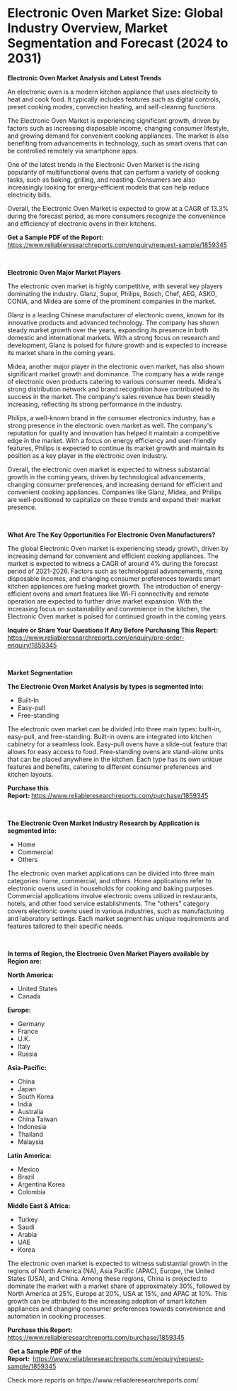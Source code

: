 <p><h1>Electronic Oven Market Size: Global Industry Overview, Market Segmentation and Forecast (2024 to 2031)</h1></p><p><strong>Electronic Oven Market Analysis and Latest Trends</strong></p>
<p><p>An electronic oven is a modern kitchen appliance that uses electricity to heat and cook food. It typically includes features such as digital controls, preset cooking modes, convection heating, and self-cleaning functions.</p><p>The Electronic Oven Market is experiencing significant growth, driven by factors such as increasing disposable income, changing consumer lifestyle, and growing demand for convenient cooking appliances. The market is also benefiting from advancements in technology, such as smart ovens that can be controlled remotely via smartphone apps.</p><p>One of the latest trends in the Electronic Oven Market is the rising popularity of multifunctional ovens that can perform a variety of cooking tasks, such as baking, grilling, and roasting. Consumers are also increasingly looking for energy-efficient models that can help reduce electricity bills.</p><p>Overall, the Electronic Oven Market is expected to grow at a CAGR of 13.3% during the forecast period, as more consumers recognize the convenience and efficiency of electronic ovens in their kitchens.</p></p>
<p><strong>Get a Sample PDF of the Report:&nbsp;</strong> <a href="https://www.reliableresearchreports.com/enquiry/request-sample/1859345">https://www.reliableresearchreports.com/enquiry/request-sample/1859345</a></p>
<p>&nbsp;</p>
<p><strong>Electronic Oven Major Market Players</strong></p>
<p><p>The electronic oven market is highly competitive, with several key players dominating the industry. Glanz, Supor, Philips, Bosch, Chef, AEG, ASKO, CONIA, and Midea are some of the prominent companies in the market. </p><p>Glanz is a leading Chinese manufacturer of electronic ovens, known for its innovative products and advanced technology. The company has shown steady market growth over the years, expanding its presence in both domestic and international markets. With a strong focus on research and development, Glanz is poised for future growth and is expected to increase its market share in the coming years.</p><p>Midea, another major player in the electronic oven market, has also shown significant market growth and dominance. The company has a wide range of electronic oven products catering to various consumer needs. Midea's strong distribution network and brand recognition have contributed to its success in the market. The company's sales revenue has been steadily increasing, reflecting its strong performance in the industry.</p><p>Philips, a well-known brand in the consumer electronics industry, has a strong presence in the electronic oven market as well. The company's reputation for quality and innovation has helped it maintain a competitive edge in the market. With a focus on energy efficiency and user-friendly features, Philips is expected to continue its market growth and maintain its position as a key player in the electronic oven industry.</p><p>Overall, the electronic oven market is expected to witness substantial growth in the coming years, driven by technological advancements, changing consumer preferences, and increasing demand for efficient and convenient cooking appliances. Companies like Glanz, Midea, and Philips are well-positioned to capitalize on these trends and expand their market presence.</p></p>
<p>&nbsp;</p>
<p><strong>What Are The Key Opportunities For Electronic Oven Manufacturers?</strong></p>
<p><p>The global Electronic Oven market is experiencing steady growth, driven by increasing demand for convenient and efficient cooking appliances. The market is expected to witness a CAGR of around 4% during the forecast period of 2021-2026. Factors such as technological advancements, rising disposable incomes, and changing consumer preferences towards smart kitchen appliances are fueling market growth. The introduction of energy-efficient ovens and smart features like Wi-Fi connectivity and remote operation are expected to further drive market expansion. With the increasing focus on sustainability and convenience in the kitchen, the Electronic Oven market is poised for continued growth in the coming years.</p></p>
<p><strong>Inquire or Share Your Questions If Any Before Purchasing This Report:</strong> <a href="https://www.reliableresearchreports.com/enquiry/pre-order-enquiry/1859345">https://www.reliableresearchreports.com/enquiry/pre-order-enquiry/1859345</a></p>
<p>&nbsp;</p>
<p><strong>Market Segmentation</strong></p>
<p><strong>The Electronic Oven Market Analysis by types is segmented into:</strong></p>
<p><ul><li>Built-In</li><li>Easy-pull</li><li>Free-standing</li></ul></p>
<p><p>The electronic oven market can be divided into three main types: built-in, easy-pull, and free-standing. Built-in ovens are integrated into kitchen cabinetry for a seamless look. Easy-pull ovens have a slide-out feature that allows for easy access to food. Free-standing ovens are stand-alone units that can be placed anywhere in the kitchen. Each type has its own unique features and benefits, catering to different consumer preferences and kitchen layouts.</p></p>
<p><strong>Purchase this Report:&nbsp;</strong><a href="https://www.reliableresearchreports.com/purchase/1859345">https://www.reliableresearchreports.com/purchase/1859345</a></p>
<p>&nbsp;</p>
<p><strong>The Electronic Oven Market Industry Research by Application is segmented into:</strong></p>
<p><ul><li>Home</li><li>Commercial</li><li>Others</li></ul></p>
<p><p>The electronic oven market applications can be divided into three main categories: home, commercial, and others. Home applications refer to electronic ovens used in households for cooking and baking purposes. Commercial applications involve electronic ovens utilized in restaurants, hotels, and other food service establishments. The "others" category covers electronic ovens used in various industries, such as manufacturing and laboratory settings. Each market segment has unique requirements and features tailored to their specific needs.</p></p>
<p>&nbsp;</p>
<p><strong>In terms of Region, the Electronic Oven Market Players available by Region are:</strong></p>
<p>
    <p> <strong> North America: </strong>
        <ul>
            <li>United States</li>
            <li>Canada</li>
        </ul>
        </p> 
    <p> <strong> Europe: </strong>
        <ul>
            <li>Germany</li>
            <li>France</li>
            <li>U.K.</li>
            <li>Italy</li>
            <li>Russia</li>
        </ul>
        </p> 
    <p> <strong> Asia-Pacific: </strong>
        <ul>
            <li>China</li>
            <li>Japan</li>
            <li>South Korea</li>
            <li>India</li>
            <li>Australia</li>
            <li>China Taiwan</li>
            <li>Indonesia</li>
            <li>Thailand</li>
            <li>Malaysia</li>
        </ul>
        </p> 
    <p> <strong> Latin America: </strong>
        <ul>
            <li>Mexico</li>
            <li>Brazil</li>
            <li>Argentina Korea</li>
            <li>Colombia</li>
        </ul>
        </p> 
    <p> <strong> Middle East & Africa: </strong>
        <ul>
            <li>Turkey</li>
            <li>Saudi</li>
            <li>Arabia</li>
            <li>UAE</li>
            <li>Korea</li>
        </ul>
    </p>
    </p>
<p><p>The electronic oven market is expected to witness substantial growth in the regions of North America (NA), Asia Pacific (APAC), Europe, the United States (USA), and China. Among these regions, China is projected to dominate the market with a market share of approximately 30%, followed by North America at 25%, Europe at 20%, USA at 15%, and APAC at 10%. This growth can be attributed to the increasing adoption of smart kitchen appliances and changing consumer preferences towards convenience and automation in cooking processes.</p></p>
<p><strong>Purchase this Report: </strong><a href="https://www.reliableresearchreports.com/purchase/1859345">https://www.reliableresearchreports.com/purchase/1859345</a></p>
<p>&nbsp;<strong>Get a Sample PDF of the Report:&nbsp;&nbsp;</strong><a href="https://www.reliableresearchreports.com/enquiry/request-sample/1859345">https://www.reliableresearchreports.com/enquiry/request-sample/1859345</a></p>
<p><strong></strong></p>
<p>Check more reports on https://www.reliableresearchreports.com/</p>